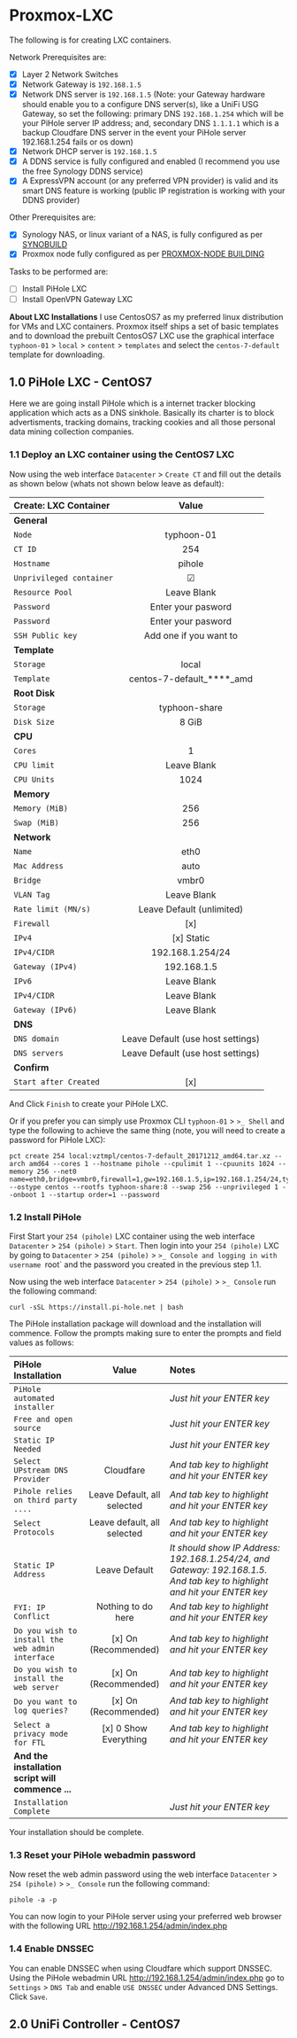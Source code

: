 # Proxmox-LXC
The following is for creating LXC containers.

Network Prerequisites are:
- [x] Layer 2 Network Switches
- [x] Network Gateway is `192.168.1.5`
- [x] Network DNS server is `192.168.1.5` (Note: your Gateway hardware should enable you to a configure DNS server(s), like a UniFi USG Gateway, so set the following: primary DNS `192.168.1.254` which will be your PiHole server IP address; and, secondary DNS `1.1.1.1` which is a backup Cloudfare DNS server in the event your PiHole server 192.168.1.254 fails or os down)
- [x] Network DHCP server is `192.168.1.5`
- [x] A DDNS service is fully configured and enabled (I recommend you use the free Synology DDNS service)
- [x] A ExpressVPN account (or any preferred VPN provider) is valid and its smart DNS feature is working (public IP registration is working with your DDNS provider)

Other Prerequisites are:
- [x] Synology NAS, or linux variant of a NAS, is fully configured as per [SYNOBUILD](https://github.com/ahuacate/synobuild#synobuild)
- [x] Proxmox node fully configured as per [PROXMOX-NODE BUILDING](https://github.com/ahuacate/proxmox-node/blob/master/README.md#proxmox-node-building)

Tasks to be performed are:
- [ ] Install PiHole LXC
- [ ] Install OpenVPN Gateway LXC

**About LXC Installations**
I use CentosOS7 as my preferred linux distribution for VMs and LXC containers. Proxmox itself ships a set of basic templates and to download the prebuilt CentosOS7 LXC use the graphical interface `typhoon-01` > `local` > `content` > `templates` and select the `centos-7-default` template for downloading.

## 1.0 PiHole LXC - CentOS7
Here we are going install PiHole which is a internet tracker blocking application which acts as a DNS sinkhole. Basically its charter is to block advertisments, tracking domains, tracking cookies and all those personal data mining collection companies.

### 1.1 Deploy an LXC container using the CentOS7 LXC
Now using the web interface `Datacenter` > `Create CT` and fill out the details as shown below (whats not shown below leave as default):

| Create: LXC Container | Value |
| :---  | :---: |
| **General**
| `Node` | typhoon-01 |
| `CT ID` |254|
| `Hostname` |pihole|
| `Unprivileged container` | ☑ |
| `Resource Pool` | Leave Blank
| `Password` | Enter your pasword
| `Password` | Enter your pasword
| `SSH Public key` | Add one if you want to
| **Template**
| `Storage` | local |
| `Template` |centos-7-default_****_amd|
| **Root Disk**
| `Storage` |typhoon-share|
| `Disk Size` |8 GiB|
| **CPU**
| `Cores` |1|
| `CPU limit` | Leave Blank
| `CPU Units` | 1024
| **Memory**
| `Memory (MiB)` |256|
| `Swap (MiB)` |256|
| **Network**
| `Name` | eth0
| `Mac Address` | auto
| `Bridge` | vmbr0
| `VLAN Tag` | Leave Blank
| `Rate limit (MN/s)` | Leave Default (unlimited)
| `Firewall` | [x]
| `IPv4` | [x] Static
| `IPv4/CIDR` |192.168.1.254/24|
| `Gateway (IPv4)` |192.168.1.5|
| `IPv6` | Leave Blank
| `IPv4/CIDR` | Leave Blank |
| `Gateway (IPv6)` | Leave Blank |
| **DNS**
| `DNS domain` | Leave Default (use host settings)
| `DNS servers` | Leave Default (use host settings)
| **Confirm**
| `Start after Created` | [x]

And Click `Finish` to create your PiHole LXC.

Or if you prefer you can simply use Proxmox CLI `typhoon-01` >  `>_ Shell` and type the following to achieve the same thing (note, you will need to create a password for PiHole LXC):
```
pct create 254 local:vztmpl/centos-7-default_20171212_amd64.tar.xz --arch amd64 --cores 1 --hostname pihole --cpulimit 1 --cpuunits 1024 --memory 256 --net0 name=eth0,bridge=vmbr0,firewall=1,gw=192.168.1.5,ip=192.168.1.254/24,type=veth --ostype centos --rootfs typhoon-share:8 --swap 256 --unprivileged 1 --onboot 1 --startup order=1 --password
```

### 1.2 Install PiHole
First Start your `254 (pihole)` LXC container using the web interface `Datacenter` > `254 (pihole)` > `Start`. Then login into your `254 (pihole)` LXC by going to  `Datacenter` > `254 (pihole)` > `>_ Console and logging in with username `root` and the password you created in the previous step 1.1.

Now using the web interface `Datacenter` > `254 (pihole)` > `>_ Console` run the following command:
```
curl -sSL https://install.pi-hole.net | bash
```
The PiHole installation package will download and the installation will commence. Follow the prompts making sure to enter the prompts and field values as follows:

| PiHole Installation | Value | Notes
| :---  | :---: | :--- |
| `PiHole automated installer` | <OK> | *Just hit your ENTER key*
| `Free and open source` | <OK> | *Just hit your ENTER key*
| `Static IP Needed` | <OK> | *Just hit your ENTER key*
| `Select UPstream DNS Provider` | Cloudfare | *And tab key to highlight <OK> and hit your ENTER key*
| `Pihole relies on third party ....` | Leave Default, all selected | *And tab key to highlight <OK> and hit your ENTER key*
| `Select Protocols` | Leave default, all selected | *And tab key to highlight <OK> and hit your ENTER key*
| `Static IP Address` | Leave Default | *It should show IP Address: 192.168.1.254/24, and Gateway: 192.168.1.5. And tab key to highlight <Yes> and hit your ENTER key*
| `FYI: IP Conflict` | Nothing to do here | *And tab key to highlight <OK> and hit your ENTER key*
| `Do you wish to install the web admin interface` | [x] On (Recommended) | *And tab key to highlight <OK> and hit your ENTER key*
| `Do you wish to install the web server` |  [x] On (Recommended) | *And tab key to highlight <OK> and hit your ENTER key*
| `Do you want to log queries?` |  [x] On (Recommended) | *And tab key to highlight <OK> and hit your ENTER key*
| `Select a privacy mode for FTL` |  [x] 0 Show Everything  | *And tab key to highlight <OK> and hit your ENTER key*
| **And the installation script will commence ...**
| `Installation Complete` | <OK> | *Just hit your ENTER key*

Your installation should be complete.

### 1.3 Reset your PiHole webadmin password
Now reset the web admin password using the web interface `Datacenter` > `254 (pihole)` > `>_ Console` run the following command:
```
pihole -a -p
```
You can now login to your PiHole server using your preferred web browser with the following URL http://192.168.1.254/admin/index.php

### 1.4 Enable DNSSEC
You can enable DNSSEC when using Cloudfare which support DNSSEC. Using the PiHole webadmin URL http://192.168.1.254/admin/index.php go to `Settings` > `DNS Tab` and enable `USE DNSSEC` under Advanced DNS Settings. Click `Save`.

## 2.0 UniFi Controller - CentOS7

